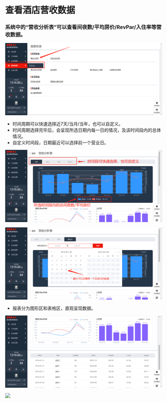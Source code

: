 # 查看酒店营收数据

### 系统中的“营收分析表”可以查看间夜数/平均房价/RevPar/入住率等营收数据。

![](../../../.gitbook/assets/image%20%2884%29.png)

* 时间周期可以快速选择近7天/当月/当年，也可以自定义。 
* 时间周期选择完毕后，会呈现所选日期内每一日的情况，及该时间段内的总体情况。 
* 自定义时间段，日期最近可以选择前一个营业日。

![](../../../.gitbook/assets/image%20%28459%29.png)

![](../../../.gitbook/assets/image%20%28191%29.png)

* 报表分为图形区和表格区，直观呈现数据。

![](../../../.gitbook/assets/image%20%28268%29.png)

![](https://uploader.shimo.im/f/eufzZCdoLaI108MW.png!thumbnail)



